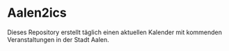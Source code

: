 # Aalen2ics

Dieses Repository erstellt täglich einen aktuellen Kalender mit
kommenden Veranstaltungen in der Stadt Aalen.
